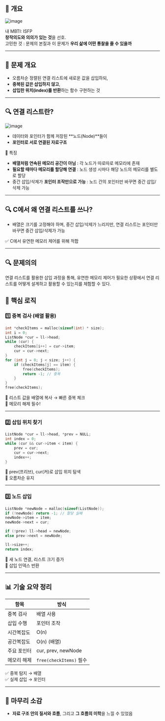 ## 🔹 개요

![image](https://github.com/user-attachments/assets/f8a704ee-1037-4431-a7a2-6ba0d0a79a97)

내 MBTI: ISFP  
**창작의도와 의의가 있는 것**을 선호. <br>
고민한 것 : 문제의 본질과 이 문제가 **우리 삶에 어떤 통찰을 줄 수 있을까**

---

## 📌 문제 개요 
- 오름차순 정렬된 연결 리스트에 새로운 값을 삽입하되,
- **중복된 값은 삽입하지 않고**,
- **삽입한 위치(index)를 반환**하는 함수 구현하는 것

---

## 🔍 연결 리스트란?

![image](https://github.com/user-attachments/assets/49cec4f1-0af8-4b70-9c35-22776dc17971)

- 데이터와 포인터가 함께 저장된 **노드(Node)**들이
- **포인터로 서로 연결된 자료구조**

📌 특징
- **배열처럼 연속된 메모리 공간이 아님** :  각 노드가 따로따로 메모리에 존재
- **필요할 때마다 메모리를 할당해 연결** : 노드 생성 시마다 해당 노드의 메모리를 별도로 할당
- 중간 삽입/삭제가 **포인터 조작만으로 가능** : 노드 간의 포인터만 바꾸면 중간 삽입/삭제 가능

---

## 🔍 C에서 왜 연결 리스트를 쓰나?
- 배열은 크기를 고정해야 하며, 중간 삽입/삭제가 느리지만,
  연결 리스트는 포인터만 바꾸면 중간 삽입/삭제가 가능
  
✅ C에서 유연한 메모리 제어를 위해 적합

---

## 🔍 문제의의
연결 리스트를 활용한 삽입 과정을 통해, 유연한 메모리 제어가 필요한 상황에서 연결 리스트를 어떻게 설계하고 활용할 수 있는지를 체험할 수 있다.

## 🔧 핵심 로직
### 1️⃣ 중복 검사 (배열 활용)

```c
int *checkItems = malloc(sizeof(int) * size);
int i = 0;
ListNode *cur = ll->head;
while (cur) {
    checkItems[i++] = cur->item;
    cur = cur->next;
}
for (int j = 0; j < size; j++) {
    if (checkItems[j] == item) {
        free(checkItems);
        return -1; // 중복
    }
}
free(checkItems);
```

📌 리스트 값을 배열에 복사 → 빠른 중복 체크  
📌 메모리 해제 필수!

---

### 2️⃣ 삽입 위치 찾기

```c
ListNode *cur = ll->head, *prev = NULL;
int index = 0;
while (cur && cur->item < item) {
    prev = cur;
    cur = cur->next;
    index++;
}
```

📌 prev(프리브), cur(커)로 삽입 위치 탐색  
📌 오름차순 유지

---

### 3️⃣ 노드 삽입

```c
ListNode *newNode = malloc(sizeof(ListNode));
if (!newNode) return -1; // 할당 실패
newNode->item = item;
newNode->next = cur;

if (!prev) ll->head = newNode;
else prev->next = newNode;

ll->size++;
return index;
```

📌 새 노드 연결, 리스트 크기 증가  
📌 삽입 인덱스 반환

---

## 📊 기술 요약 정리

| 항목         | 방식         |
|--------------|--------------|
| 중복 검사     | 배열 사용      |
| 삽입 수행     | 포인터 조작    |
| 시간복잡도     | O(n)          |
| 공간복잡도     | O(n) (배열)   |
| 주요 포인터   | cur, prev, newNode |
| 메모리 해제   | `free(checkItems)` 필수 |

✅ 중복 탐지 → 배열  
✅ 실제 삽입 → 포인터

---

## 💬 마무리 소감
- **자료 구조 안의 질서와 흐름**, 그리고 **그 흐름의 미학**을 느낄 수 있었음
